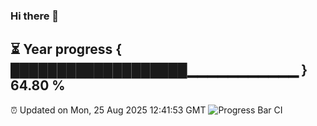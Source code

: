 ### Hi there 👋
⏳ Year progress { ███████████████████▁▁▁▁▁▁▁▁▁▁▁ } 64.80 %
---
⏰ Updated on Mon, 25 Aug 2025 12:41:53 GMT
![Progress Bar CI](https://github.com/liununu/liununu/workflows/Progress%20Bar%20CI/badge.svg)

